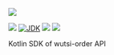 [![](https://github.com/wutsi/wutsi-order-sdk-kotlin/actions/workflows/master.yml/badge.svg)](https://github.com/wutsi/wutsi-order-sdk-kotlin/actions/workflows/master.yml)

![](https://img.shields.io/github/v/tag/wutsi/wutsi-order-sdk-kotlin)
[![JDK](https://img.shields.io/badge/jdk-11-brightgreen.svg)](https://jdk.java.net/11/)
[![](https://img.shields.io/badge/maven-3.6-brightgreen.svg)](https://maven.apache.org/download.cgi)
![](https://img.shields.io/badge/language-kotlin-blue.svg)

Kotlin SDK of wutsi-order API

